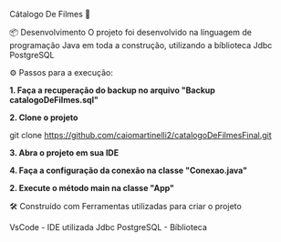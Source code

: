 Cátalogo De Filmes 🎥

📦 Desenvolvimento
O projeto foi desenvolvido na línguagem de programação Java em toda a construção, utilizando a bíblioteca Jdbc PostgreSQL

⚙️ Passos para a execução:

**1. Faça a recuperação do backup no arquivo "Backup catalogoDeFilmes.sql"**

**2. Clone o projeto**

git clone https://github.com/caiomartinelli2/catalogoDeFilmesFinal.git

**3. Abra o projeto em sua IDE**

**4. Faça a configuração da conexão na classe "Conexao.java"**

**2. Execute o método main na classe "App"**

🛠️ Construído com
Ferramentas utilizadas para criar o projeto

VsCode - IDE utilizada
Jdbc PostgreSQL - Bíblioteca
